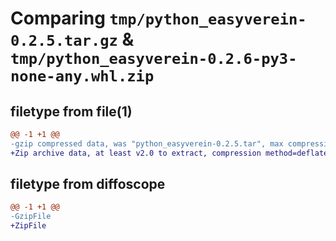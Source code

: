 # Comparing `tmp/python_easyverein-0.2.5.tar.gz` & `tmp/python_easyverein-0.2.6-py3-none-any.whl.zip`

## filetype from file(1)

```diff
@@ -1 +1 @@
-gzip compressed data, was "python_easyverein-0.2.5.tar", max compression
+Zip archive data, at least v2.0 to extract, compression method=deflate
```

## filetype from diffoscope

```diff
@@ -1 +1 @@
-GzipFile
+ZipFile
```

